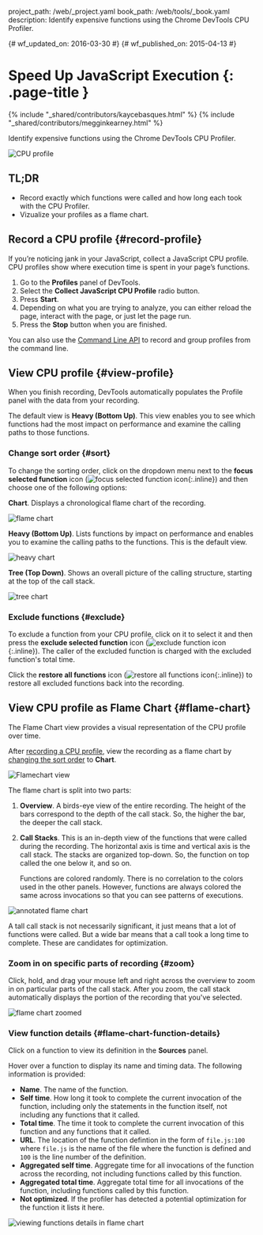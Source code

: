 project_path: /web/_project.yaml
book_path: /web/tools/_book.yaml
description: Identify expensive functions using the Chrome DevTools  CPU Profiler.

{# wf_updated_on: 2016-03-30 #}
{# wf_published_on: 2015-04-13 #}

# Speed Up JavaScript Execution {: .page-title }

{% include "_shared/contributors/kaycebasques.html" %}
{% include "_shared/contributors/megginkearney.html" %}

Identify expensive functions using the Chrome DevTools CPU 
Profiler.

![CPU profile](imgs/cpu-profile.png)


## TL;DR
- Record exactly which functions were called and how long each took with the CPU Profiler.
- Vizualize your profiles as a flame chart.


## Record a CPU profile {#record-profile}

If you’re noticing jank in your JavaScript, collect a JavaScript CPU profile.
CPU profiles show where execution time is spent in your page’s functions.

1. Go to the **Profiles** panel of DevTools.
2. Select the **Collect JavaScript CPU Profile** radio button.
3. Press **Start**. 
4. Depending on what you are trying to analyze, you can either reload the 
   page, interact with the page, or just let the page run.
5. Press the **Stop** button when you are finished. 

You can also use the [Command Line API][profile] to record and group profiles 
from the command line.

[profile]: /web/tools/chrome-devtools/debug/command-line/command-line-reference#profilename-and-profileendname

## View CPU profile {#view-profile}

When you finish recording, DevTools automatically populates the Profile panel
with the data from your recording. 

The default view is **Heavy (Bottom Up)**. This view enables you to see 
which functions had the most impact on performance and examine the calling
paths to those functions. 

### Change sort order {#sort}

To change the sorting order, click on the dropdown menu next to the 
**focus selected function** icon
(![focus selected function icon](imgs/focus.png){:.inline}) 
and then choose one of the following options:

**Chart**. Displays a chronological flame chart of the recording.

![flame chart](imgs/flamechart.png)

**Heavy (Bottom Up)**. Lists functions by impact on performance and enables
you to examine the calling paths to the functions. This is the default view. 

![heavy chart](imgs/heavy.png)

**Tree (Top Down)**. Shows an overall picture of the calling structure, 
starting at the top of the call stack. 

![tree chart](imgs/tree.png)

### Exclude functions {#exclude}

To exclude a function from your CPU profile, click on it to select it and 
then press the **exclude selected function** icon 
(![exclude function icon](imgs/exclude.png){:.inline}). The caller of the 
excluded function is charged with the excluded function's total time.

Click the **restore all functions** icon 
(![restore all functions icon](imgs/restore.png){:.inline})
to restore all excluded functions back into the recording.

## View CPU profile as Flame Chart {#flame-chart}

The Flame Chart view provides a visual representation of the CPU profile over
time.

After [recording a CPU profile](#record-profile), view the recording as a 
flame chart by [changing the sort order](#sort) to **Chart**.

![Flamechart view](imgs/flamechart.png)

The flame chart is split into two parts:

1. **Overview**. A birds-eye view of the entire recording.
   The height of the bars correspond to the depth of 
   the call stack. So, the higher the bar, the deeper the call stack. 

2. **Call Stacks**. This is an in-depth view of the functions that were called 
   during the recording. The horizontal axis is time and vertical axis is 
   the call stack. The stacks are organized top-down. So, the function on top
   called the one below it, and so on. 

   Functions are colored randomly. There is no correlation to the colors used
   in the other panels. However, functions are always colored the same
   across invocations so that you can see patterns of executions. 

![annotated flame chart](imgs/annotated-cpu-flame.png)

A tall call stack is not necessarily significant, it just means that a lot of
functions were called. But a wide bar means that a call took a long time to 
complete. These are candidates for optimization. 

### Zoom in on specific parts of recording {#zoom}

Click, hold, and drag your mouse left and right across the overview to zoom in
on particular parts of the call stack. After you zoom, the call stack 
automatically displays the portion of the recording that you've selected.

![flame chart zoomed](imgs/benchmark-zoom.png)

### View function details {#flame-chart-function-details}

Click on a function to view its definition in the **Sources** panel.

Hover over a function to display its name and timing data. The following
information is provided: 

*  **Name**. The name of the function.
*  **Self time**. How long it took to complete the current invocation of the 
   function, including only the statements in the function itself, not 
   including any functions that it called.
*  **Total time**. The time it took to complete the current invocation of 
   this function and any functions that it called.
*  **URL**. The location of the function defintion in the form of 
   `file.js:100` where `file.js` is the name of the file where the function
   is defined and `100` is the line number of the definition.
*  **Aggregated self time**. Aggregate time for all invocations of the 
   function across the recording, not including functions called by this 
   function.
*  **Aggregated total time**. Aggregate total time for all invocations of 
   the function, including functions called by this function.
*  **Not optimized**. If the profiler has detected a potential optimization
   for the function it lists it here.

![viewing functions details in flame chart](imgs/details.png)
